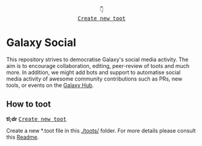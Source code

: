 <div align="center">
      👇</br>
      <kbd><a href="../../new/main/?filename=toots/2023/<your-path>.toot">Create new toot</a></kbd>
</div>

# Galaxy Social

This repository strives to democratise Galaxy's social media activity. The aim is to encourage collaboration, editing, peer-review of toots and much more.
In addition, we might add bots and support to automatise social media activity of awesome community contributions such as PRs, new tools, or events on the [Galaxy Hub](https://galaxyproject.org/).

## How to toot

__tl;dr__ <kbd>[Create new toot](../../new/main/?filename=toots/2023/<your-path>.toot)</kbd>

Create a new *.toot file in this [./toots/](toots/) folder. For more details please consult this [Readme](toots/README.md).
